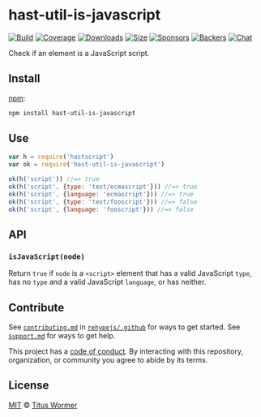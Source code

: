 <!--This file is generated by `build-packages.js`-->

# hast-util-is-javascript

[![Build][build-badge]][build]
[![Coverage][coverage-badge]][coverage]
[![Downloads][downloads-badge]][downloads]
[![Size][size-badge]][size]
[![Sponsors][sponsors-badge]][collective]
[![Backers][backers-badge]][collective]
[![Chat][chat-badge]][chat]

Check if an element is a JavaScript script.

## Install

[npm][]:

```sh
npm install hast-util-is-javascript
```

## Use

```js
var h = require('hastscript')
var ok = require('hast-util-is-javascript')

ok(h('script')) //=> true
ok(h('script', {type: 'text/ecmascript'})) //=> true
ok(h('script', {language: 'ecmascript'})) //=> true
ok(h('script', {type: 'text/fooscript'})) //=> false
ok(h('script', {language: 'fooscript'})) //=> false
```

## API

### `isJavaScript(node)`

Return `true` if `node` is a `<script>` element that has a valid JavaScript
`type`, has no `type` and a valid JavaScript `language`, or has neither.

## Contribute

See [`contributing.md`][contributing] in [`rehypejs/.github`][health] for ways
to get started.
See [`support.md`][support] for ways to get help.

This project has a [code of conduct][coc].
By interacting with this repository, organization, or community you agree to
abide by its terms.

## License

[MIT][license] © [Titus Wormer][author]

[build-badge]: https://img.shields.io/travis/rehypejs/rehype-minify.svg

[build]: https://travis-ci.org/rehypejs/rehype-minify

[coverage-badge]: https://img.shields.io/codecov/c/github/rehypejs/rehype-minify.svg

[coverage]: https://codecov.io/github/rehypejs/rehype-minify

[downloads-badge]: https://img.shields.io/npm/dm/hast-util-is-javascript.svg

[downloads]: https://www.npmjs.com/package/hast-util-is-javascript

[size-badge]: https://img.shields.io/bundlephobia/minzip/hast-util-is-javascript.svg

[size]: https://bundlephobia.com/result?p=hast-util-is-javascript

[sponsors-badge]: https://opencollective.com/unified/sponsors/badge.svg

[backers-badge]: https://opencollective.com/unified/backers/badge.svg

[collective]: https://opencollective.com/unified

[chat-badge]: https://img.shields.io/badge/chat-discussions-success.svg

[chat]: https://github.com/rehypejs/rehype/discussions

[npm]: https://docs.npmjs.com/cli/install

[health]: https://github.com/rehypejs/.github

[contributing]: https://github.com/rehypejs/.github/blob/main/contributing.md

[support]: https://github.com/rehypejs/.github/blob/main/support.md

[coc]: https://github.com/rehypejs/.github/blob/main/code-of-conduct.md

[license]: https://github.com/rehypejs/rehype-minify/blob/main/license

[author]: https://wooorm.com
